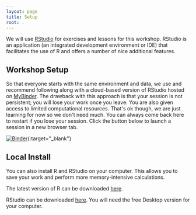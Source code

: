 ```yaml
---
layout: page
title: Setup
root: .
---
```

We will use [RStudio](https://rstudio.com) for exercises and lessons for this workshop. RStudio is an application (an integrated development environment or IDE) that facilitates the use of R and offers a number of nice additional features.

## Workshop Setup

So that everyone starts with the same environment and data, we use and recommend following along with a cloud-based version of RStudio hosted on [MyBinder](https://mybinder.org/). The drawback with this approach is that your session is not persistent; you will lose your work once you leave. You are also given access to limited computational resources. That's ok though, we are just learning for now so we don't need much. You can always come back here to restart if you lose your session. Click the button below to launch a session in a new browser tab.

[![Binder](https://mybinder.org/badge_logo.svg)](https://mybinder.org/v2/gh/ycrc/r-novice-gapminder/binder?urlpath=rstudio){:target="_blank"}

## Local Install

You can also install R and RStudio on your computer. This allows you to save your work and perform more memory-intensive calculations.

The latest version of R can be downloaded [here](https://cloud.r-project.org/).

RStudio can be downloaded [here](https://www.rstudio.com/products/rstudio/download/).
You will need the free Desktop version for your computer.
